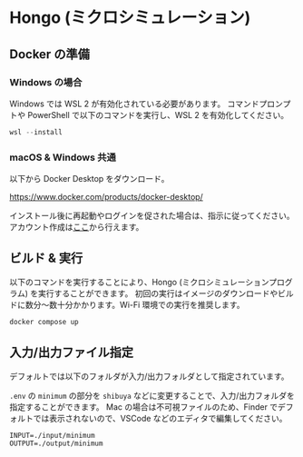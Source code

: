# Hongo (ミクロシミュレーション)

## Docker の準備

### Windows の場合

Windows では WSL 2 が有効化されている必要があります。
コマンドプロンプトや PowerShell で以下のコマンドを実行し、WSL 2 を有効化してください。

```powershell
wsl --install
```

### macOS & Windows 共通

以下から Docker Desktop をダウンロード。

https://www.docker.com/products/docker-desktop/

インストール後に再起動やログインを促された場合は、指示に従ってください。
アカウント作成は[ここ](https://hub.docker.com/signup)から行えます。

## ビルド & 実行

以下のコマンドを実行することにより、Hongo (ミクロシミュレーションプログラム) を実行することができます。
初回の実行はイメージのダウンロードやビルドに数分〜数十分かかります。Wi-Fi 環境での実行を推奨します。

```bash
docker compose up
```

## 入力/出力ファイル指定

デフォルトでは以下のフォルダが入力/出力フォルダとして指定されています。

`.env` の `minimum` の部分を `shibuya` などに変更することで、入力/出力フォルダを指定することができます。
Mac の場合は不可視ファイルのため、Finder でデフォルトでは表示されないので、VSCode などのエディタで編集してください。

```env.txt
INPUT=./input/minimum
OUTPUT=./output/minimum
```
